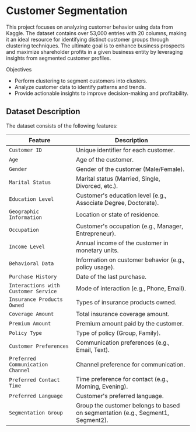 # Customer Segmentation
This project focuses on analyzing customer behavior using data from Kaggle. The dataset contains over 53,000 entries with 20 columns, making it an ideal resource for identifying distinct customer groups through clustering techniques. The ultimate goal is to enhance business prospects and maximize shareholder profits in a given business entity by leveraging insights from segmented customer profiles.

Objectives

* Perform clustering to segment customers into clusters.
* Analyze customer data to identify patterns and trends.
* Provide actionable insights to improve decision-making and profitability.


## Dataset Description  
The dataset consists of the following features:   

| **Feature**                        | **Description**                                                                 |
|------------------------------------|---------------------------------------------------------------------------------|
| `Customer ID`                      | Unique identifier for each customer.                                            |
| `Age`                              | Age of the customer.                                                            |
| `Gender`                           | Gender of the customer (Male/Female).                                           |
| `Marital Status`                   | Marital status (Married, Single, Divorced, etc.).                               |
| `Education Level`                  | Customer's education level (e.g., Associate Degree, Doctorate).                 |
| `Geographic Information`           | Location or state of residence.                                                 |
| `Occupation`                       | Customer's occupation (e.g., Manager, Entrepreneur).                           |
| `Income Level`                     | Annual income of the customer in monetary units.                               |
| `Behavioral Data`                  | Information on customer behavior (e.g., policy usage).                         |
| `Purchase History`                 | Date of the last purchase.                                                     |
| `Interactions with Customer Service` | Mode of interaction (e.g., Phone, Email).                                     |
| `Insurance Products Owned`         | Types of insurance products owned.                                              |
| `Coverage Amount`                  | Total insurance coverage amount.                                               |
| `Premium Amount`                   | Premium amount paid by the customer.                                            |
| `Policy Type`                      | Type of policy (Group, Family).                                                 |
| `Customer Preferences`             | Communication preferences (e.g., Email, Text).                                 |
| `Preferred Communication Channel`  | Channel preference for communication.                                          |
| `Preferred Contact Time`           | Time preference for contact (e.g., Morning, Evening).                          |
| `Preferred Language`               | Customer's preferred language.                                                  |
| `Segmentation Group`               | Group the customer belongs to based on segmentation (e.g., Segment1, Segment2). |
